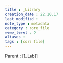 ```yaml
---
title : _Library
creation_date : 22.10.17
last_modified :
note_type : metadata
category : core_file
memo_level : 0
aliases : 
tags : [core file]
---
```


Parent : [[_Lab]]